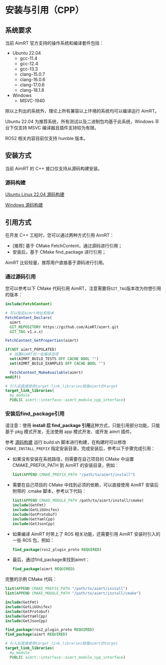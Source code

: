 
# 安装与引用（CPP）

## 系统要求

当前 AimRT 官方支持的操作系统和编译套件包括：
- Ubuntu 22.04
  - gcc-11.4
  - gcc-12.4
  - gcc-13.3
  - clang-15.0.7
  - clang-16.0.6
  - clang-17.0.6
  - clang-18.1.8
- Windows
  - MSVC-1940

除以上列出的系统外，理论上所有兼容以上环境的系统均可以编译运行 AimRT。

Ubuntu 22.04 为推荐系统，所有测试以及二进制包均基于此系统，Windows 平台下仅支持 MSVC 编译器且插件支持较为有限。

ROS2 相关内容目前仅支持 humble 版本。

## 安装方式

当前 AimRT 的 C++ 接口仅支持从源码构建安装。

### 源码构建

[Ubuntu Linux 22.04 源码构建](build_from_source_ubuntu.md)

[Windows 源码构建](build_from_source_windows.md)

## 引用方式

在开发 C++ 工程时，您可以通过两种方式引用 AimRT：
- [推荐] 基于 CMake FetchContent，通过源码进行引用；
- 安装后，基于 CMake find_package 进行引用；

AimRT 比较轻量，推荐用户直接基于源码进行引用。

### 通过源码引用

您可以参考以下 CMake 代码引用 AimRT，注意需要将`GIT_TAG`版本改为你想引用的版本：
```cmake
include(FetchContent)

# 可以指定aimrt地址和版本
FetchContent_Declare(
  aimrt
  GIT_REPOSITORY https://github.com/AimRT/aimrt.git
  GIT_TAG v1.x.x)

FetchContent_GetProperties(aimrt)

if(NOT aimrt_POPULATED)
  # 设置AimRT的一些编译选项
  set(AIMRT_BUILD_TESTS OFF CACHE BOOL "")
  set(AIMRT_BUILD_EXAMPLES OFF CACHE BOOL "")

  FetchContent_MakeAvailable(aimrt)
endif()

# 引入后直接使用target_link_libraries链接aimrt的target
target_link_libraries(
  my_module
  PUBLIC aimrt::interface::aimrt_module_cpp_interface)
```

### 安装后find_package引用

请注意：使用 **install 后 find_package 引用**这种方式，只能引用部分功能，只能基于 pkg 模式开发，无法使用 app 模式开发、或开发 aimrt 插件。

参考 [源码构建](build_from_source_ubuntu.md) 运行 build.sh 脚本进行构建，在构建时可以修改 `CMAKE_INSTALL_PREFIX` 指定安装目录，完成安装后，参考以下步骤完成引用：
- 如果没有安装在系统路径，则需要在自己项目的 CMake 中设置 CMAKE_PREFIX_PATH 到 AimRT 的安装目录，例如：
  ```cmake
  list(APPEND CMAKE_PREFIX_PATH "/path/to/aimrt/install")
  ```
- 需要在自己项目的 CMake 中找到必须的依赖，可以直接使用 AimRT 安装后附带的 .cmake 脚本，参考以下代码：
  ```cmake
  list(APPEND CMAKE_MODULE_PATH /path/to/aimrt/install/cmake)
  include(GetFmt)
  include(GetLibUnifex)
  include(GetProtobuf)
  include(GetYamlCpp)
  include(GetJsonCpp)
  ```
- 如果编译 AimRT 时带上了 ROS 相关功能，还需要引用 AimRT 安装时引入的一些 ROS 包，例如：
  ```cmake
  find_package(ros2_plugin_proto REQUIRED)
  ```
- 最后，通过find_package来找到aimrt：
  ```cmake
  find_package(aimrt REQUIRED)
  ```


完整的示例 CMake 代码：
```cmake
list(APPEND CMAKE_PREFIX_PATH "/path/to/aimrt/install")
list(APPEND CMAKE_MODULE_PATH "/path/to/aimrt/install/cmake")

include(GetFmt)
include(GetLibUnifex)
include(GetProtobuf)
include(GetYamlCpp)
include(GetJsonCpp)

find_package(ros2_plugin_proto REQUIRED)
find_package(aimrt REQUIRED)

# 引入后直接使用target_link_libraries链接aimrt的target
target_link_libraries(
  my_module
  PUBLIC aimrt::interface::aimrt_module_cpp_interface)
```
